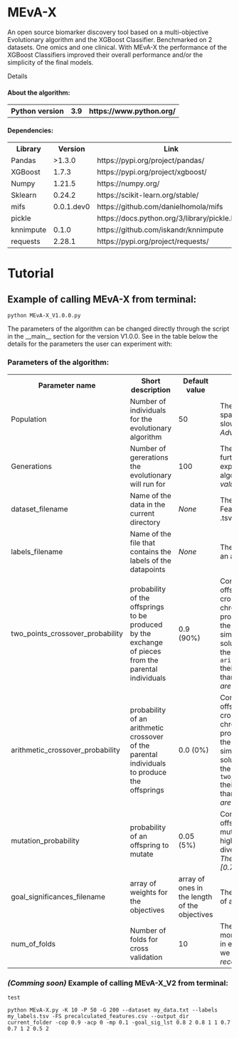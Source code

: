 # MEvA-X
An open source biomarker discovery tool based on a multi-objective Evolutionary algorithm and the XGBoost Classifier.
Benchmarked on 2 datasets. One omics and one clinical. With MEvA-X the performance of the XGBoost Classifiers improved their overall performance and/or the simplicity of the final models. 

</h2>Details</h2>
<h4>About the algorithm:</h4>

 <table>
  <tr>
    <th>Python version</th>
    <th>3.9</th>
    <th>https://www.python.org/</th>
  </tr>
  </table>

<h4>Dependencies:</h4>
  <table>
  <tr>
    <th>Library</th>
    <th>Version</th>
    <th>Link</th>
  </tr>
  <tr>
    <td>Pandas</td>
    <td>>1.3.0</td>
    <td>https://pypi.org/project/pandas/</td>
  </tr>
  <tr>
    <td>XGBoost</td>
    <td>1.7.3</td>
    <td>https://pypi.org/project/xgboost/</td>
  </tr>
  <tr>
    <td>Numpy</td>
    <td>1.21.5</td>
    <td>https://numpy.org/</td>
  </tr>
  <tr>
    <td>Sklearn</td>
    <td>0.24.2</td>
    <td>https://scikit-learn.org/stable/</td>
  </tr>
  <tr>
    <td>mifs</td>
    <td>0.0.1.dev0</td>
    <td>https://github.com/danielhomola/mifs</td>
  </tr>
  <tr>
    <td>pickle</td>
    <td></td>
    <td>https://docs.python.org/3/library/pickle.html</td>
  </tr>
  <tr>
    <td>knnimpute</td>
    <td>0.1.0</td>
    <td>https://github.com/iskandr/knnimpute</td>
  </tr>
  <tr>
    <td>requests</td>
    <td>2.28.1</td>
    <td>https://pypi.org/project/requests/</td>
  </tr>
</table>

<h1> Tutorial </h1>
<h2>Example of calling MEvA-X from terminal:</h2>

```
python MEvA-X_V1.0.0.py
```

<p>The parameters of the algorithm can be changed directly through the script in the __main__ section for the version V1.0.0.
 See in the table below the details for the parameters the user can experiment with:</p>

<h3>Parameters of the algorithm:</h3>
<table>
  <tr>
   <th>Parameter name</th>
   <th>Short description</th>
   <th>Default value</th>
   <th>Comment</th>
  </tr>
  <tr>
   <td>Population</td>
   <td>Number of individuals for the evolutionary algorithm</td>
   <td>50</td>
   <td>The higher the value the better the space can be explored but the slower the algorithm will get. <i>Advised values: 50-200</i> </td>
  </tr>
  <tr>
   <td>Generations</td>
   <td>Number of gererations the evolutionary will run for</td>
   <td>100</td>
   <td>The higher the value the better the further we allow the algorithm to explore, but the slower the algorithm will get overall. <i>Advised values: 50-200</i> </td>
  </tr>
  <tr>
   <td>dataset_filename</td>
   <td>Name of the data in the current directory</td>
   <td><i>None</i></td>
   <td>The dataset must be in the form of FeaturesXSamples in .txt, .csv, or .tsv format</i> </td>
  </tr>
  <tr>
   <td>labels_filename</td>
   <td>Name of the file that contains the labels of the datapoints</td>
   <td><i>None</i></td>
   <td>The labels must be in the form of an array with no labels</i> </td>
  </tr>
  <tr>
   <td>two_points_crossover_probability</td>
   <td>probability of the offsprings to be produced by the exchange of pieces from the parental individuals</td>
   <td>0.9 (90%)</td>
   <td>Controls what percentage of offspring will be the result of the crossover of its parental chromosomes. The higher the probability, the less conservative the solutions are (dependig on the similarity of the parental solutions). If it is used along with the <code>arithmetic_crossover_probability</code> their sum should not be greater than 1. <i>The recommended values are [0.75-0.95]</i></td>
  </tr>
  <tr>
   <td>arithmetic_crossover_probability</td>
   <td>probability of an arithmetic crossover of the parental individuals to produce the offsprings</td>
   <td>0.0 (0%)</td>
   <td>Controls what percentage of offspring will be the result of the crossover of its parental chromosomes. The higher the probability, the less conservative the solutions are (dependig on the similarity of the parental solutions). If it is used along with the <code>two_points_crossover_probability</code> their sum should not be greater than 1. <i>The recommended values are [0.0-0.1]</i></td>
  </tr>
  <tr>
   <td>mutation_probability</td>
   <td>probability of an offspring to mutate</td>
   <td>0.05 (5%)</td>
   <td>Control what percentage of offspring that will experience point mutations after their creation. The higher the probability, the more diverse the new population will be. <i>The recommended values are [0.75-0.95]</i></td>
  </tr>
  <tr>
   <td>goal_significances_filename</td>
   <td>array of weights for the objectives</td>
   <td>array of ones in the length of the objectives</td>
   <td>The weights must be in the form of an array with no labels</i> </td>
  </tr>
 <tr>
   <td>num_of_folds</td>
   <td>Number of folds for cross validation</td>
   <td>10</td>
   <td>The less the number of folds the more data the models are trained in each fold but the less certain we are for the robustness. <i>The recommended values are [5-15]</i> </td>
  </tr>
</table>

<h3><i>(Comming soon)</i> Example of calling MEvA-X_V2 from terminal:</h3>

`test`

```
python MEvA-X.py -K 10 -P 50 -G 200 --dataset my_data.txt --labels my_labels.tsv -FS precalculated_features.csv --output_dir current_folder -cop 0.9 -acp 0 -mp 0.1 -goal_sig_lst 0.8 2 0.8 1 1 0.7 0.7 1 2 0.5 2
```
